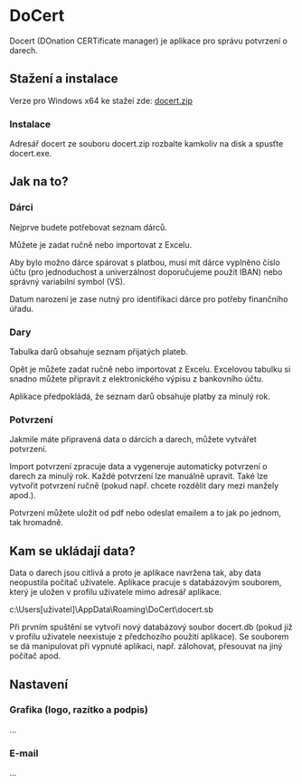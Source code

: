 # DoCert
Docert (DOnation CERTificate manager) je aplikace pro správu potvrzení o darech.

## Stažení a instalace
Verze pro Windows x64 ke stažeí zde: <a href="https://www.skrobak.net/download/docert.zip">docert.zip</a>

### Instalace
Adresář docert ze souboru docert.zip rozbalte kamkoliv na disk a spusťte docert.exe.

## Jak na to?

### Dárci
Nejprve budete potřebovat seznam dárců.

Můžete je zadat ručně nebo importovat z Excelu.

Aby bylo možno dárce spárovat s platbou, musí mít dárce vyplněno číslo účtu (pro jednoduchost a univerzálnost doporučujeme použít IBAN) nebo správný variabilní symbol (VS).

Datum narození je zase nutný pro identifikaci dárce pro potřeby finančního úřadu.

### Dary
Tabulka darů obsahuje seznam přijatých plateb.

Opět je můžete zadat ručně nebo importovat z Excelu. Excelovou tabulku si snadno můžete připravit z elektronického výpisu z bankovního účtu.

Aplikace předpokládá, že seznam darů obsahuje platby za minulý rok.

### Potvrzení
Jakmile máte připravená data o dárcích a darech, můžete vytvářet potvrzení.

Import potvrzení zpracuje data a vygeneruje automaticky potvrzení o darech za minulý rok. Každé potvrzení lze manuálně upravit. Také lze vytvořit potvrzení ručně (pokud např. chcete rozdělit dary mezi manžely apod.).

Potvrzení můžete uložit od pdf nebo odeslat emailem a to jak po jednom, tak hromadně.


## Kam se ukládají data?
Data o darech jsou citlivá a proto je aplikace navržena tak, aby data neopustila počítač uživatele. Aplikace pracuje s databázovým souborem, který je uložen v profilu uživatele mimo adresář aplikace.

c:\Users\[uživatel]\AppData\Roaming\DoCert\docert.sb

Při prvním spuštění se vytvoří nový databázový soubor docert.db (pokud již v profilu uživatele neexistuje z předchozího použití aplikace). Se souborem se dá manipulovat při vypnuté aplikaci, např. zálohovat, přesouvat na jiný počítač apod.


## Nastavení

### Grafika (logo, razítko a podpis)
...

### E-mail
...